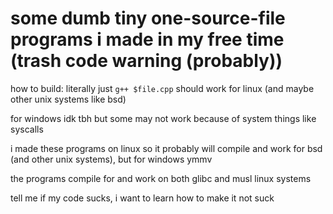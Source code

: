 # some dumb tiny one-source-file programs i made in my free time (trash code warning (probably))
how to build: literally just `g++ $file.cpp` should work for linux (and maybe other unix systems like bsd)

for windows idk tbh but some may not work because of system things like syscalls

i made these programs on linux so it probably will compile and work for bsd (and other unix systems), but for windows ymmv

the programs compile for and work on both glibc and musl linux systems


tell me if my code sucks, i want to learn how to make it not suck
